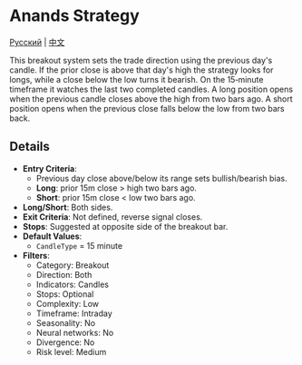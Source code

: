 # Anands Strategy
[Русский](README_ru.md) | [中文](README_cn.md)

This breakout system sets the trade direction using the previous day's candle.
If the prior close is above that day's high the strategy looks for longs, while a close below the low turns it bearish.
On the 15‑minute timeframe it watches the last two completed candles.
A long position opens when the previous candle closes above the high from two bars ago.
A short position opens when the previous close falls below the low from two bars back.

## Details

- **Entry Criteria**:
  - Previous day close above/below its range sets bullish/bearish bias.
  - **Long**: prior 15m close > high two bars ago.
  - **Short**: prior 15m close < low two bars ago.
- **Long/Short**: Both sides.
- **Exit Criteria**: Not defined, reverse signal closes.
- **Stops**: Suggested at opposite side of the breakout bar.
- **Default Values**:
  - `CandleType` = 15 minute
- **Filters**:
  - Category: Breakout
  - Direction: Both
  - Indicators: Candles
  - Stops: Optional
  - Complexity: Low
  - Timeframe: Intraday
  - Seasonality: No
  - Neural networks: No
  - Divergence: No
  - Risk level: Medium
